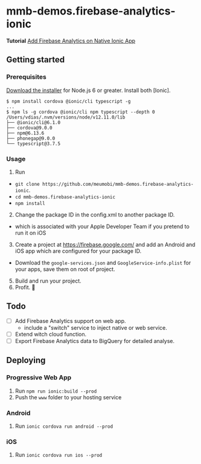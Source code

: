 # mmb-demos.firebase-analytics-ionic
**Tutorial** [Add Firebase Analytics on Native Ionic App](http://meumobi.github.io/ionic/firebase/2020/02/17/firebase-analytics-ionic.html)

## Getting started

### Prerequisites
[Download the installer](https://nodejs.org/) for Node.js 6 or greater.
Install both [Ionic].

```terminal
$ npm install cordova @ionic/cli typescript -g
...
$ npm ls -g cordova @ionic/cli npm typescript --depth 0
/Users/vdias/.nvm/versions/node/v12.11.0/lib
├── @ionic/cli@6.1.0 
├── cordova@9.0.0 
├── npm@6.13.6 
├── phonegap@9.0.0
└── typescript@3.7.5
```

### Usage
1. Run

- `git clone https://github.com/meumobi/mmb-demos.firebase-analytics-ionic`.
- `cd mmb-demos.firebase-analytics-ionic`
- `npm install`

2.  Change the package ID in the config.xml to another package ID.

  - which is associated with your Apple Developer Team if you pretend to run it on iOS

3.  Create a project at https://firebase.google.com/ and add an Android and iOS app which are configured for your package ID.

 - Download the `google-services.json` and `GoogleService-info.plist` for your apps, save them on root of project.

5. Build and run your project.
6. Profit. :tada:

## Todo
- [ ] Add Firebase Analytics support on web app.
  - include a "switch" service to inject native or web service.
- [ ] Extend witch cloud function.
- [ ] Export Firebase Analytics data to BigQuery for detailed analyse.

## Deploying

### Progressive Web App

1. Run `npm run ionic:build --prod`
2. Push the `www` folder to your hosting service

### Android

1. Run `ionic cordova run android --prod`

### iOS

1. Run `ionic cordova run ios --prod`
